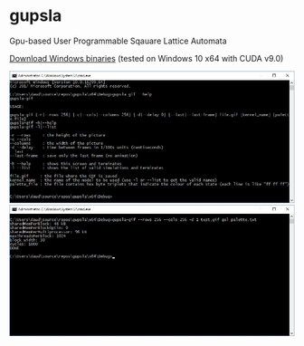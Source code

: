 # gupsla
Gpu-based User Programmable Sqauare Lattice Automata

[Download Windows binaries](https://github.com/DAud-IcI/gupsla/raw/master/x64/Debug.zip) (tested on Windows 10 x64 with CUDA v9.0)

![screenshot 1](screenshot.jpg "gupsla-gif help printout")
![screenshot 2](screenshot2.jpg "gupsla-gif in action")